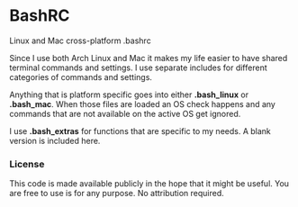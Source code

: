 # BashRC

Linux and Mac cross-platform .bashrc

Since I use both Arch Linux and Mac it makes my life easier to have shared terminal commands and settings. I use separate includes for different categories of commands and settings.

Anything that is platform specific goes into either __.bash_linux__ or __.bash_mac__. When those files are loaded an OS check happens and any commands that are not available on the active OS get ignored.

I use __.bash_extras__ for functions that are specific to my needs. A blank version is included here.

### License

This code is made available publicly in the hope that it might be useful. You are free to use is for any purpose. No attribution required.